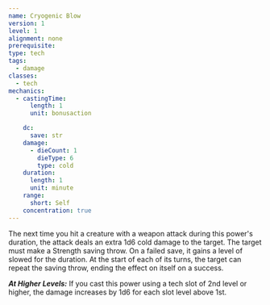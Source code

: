 ```yaml
---
name: Cryogenic Blow
version: 1
level: 1
alignment: none
prerequisite: 
type: tech
tags:
  - damage
classes:
  - tech
mechanics:
  - castingTime:
      length: 1
      unit: bonusaction

    dc:
      save: str
    damage:
      - dieCount: 1
        dieType: 6
        type: cold
    duration:
      length: 1
      unit: minute
    range:
      short: Self
    concentration: true
---
```

The next time you hit a creature with a weapon attack during this power's duration, the attack deals an extra 1d6 cold damage to the target. The target must make a Strength saving throw. On a failed save, it gains a level of slowed for the duration. At the start of each of its turns, the target can repeat the saving throw, ending the effect on itself on a success.

***__At Higher Levels__:*** If you cast this power using a tech slot of 2nd level or higher, the damage increases by 1d6 for each slot level above 1st.
    